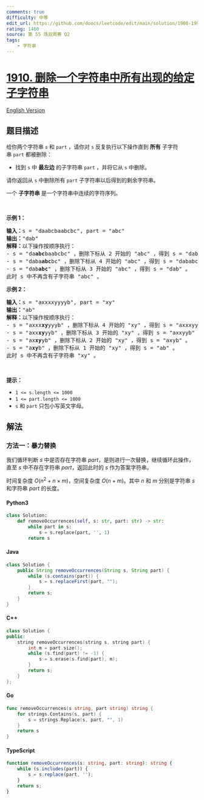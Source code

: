 ```yaml
---
comments: true
difficulty: 中等
edit_url: https://github.com/doocs/leetcode/edit/main/solution/1900-1999/1910.Remove%20All%20Occurrences%20of%20a%20Substring/README.md
rating: 1460
source: 第 55 场双周赛 Q2
tags:
    - 字符串
---
```


<!-- problem:start -->

# [1910. 删除一个字符串中所有出现的给定子字符串](https://leetcode.cn/problems/remove-all-occurrences-of-a-substring)

[English Version](/solution/1900-1999/1910.Remove%20All%20Occurrences%20of%20a%20Substring/README_EN.md)

## 题目描述

<!-- description:start -->

<p>给你两个字符串 <code>s</code> 和 <code>part</code> ，请你对 <code>s</code> 反复执行以下操作直到 <b>所有</b> 子字符串 <code>part</code> 都被删除：</p>

<ul>
	<li>找到 <code>s</code> 中 <strong>最左边</strong> 的子字符串 <code>part</code> ，并将它从 <code>s</code> 中删除。</li>
</ul>

<p>请你返回从 <code>s</code> 中删除所有 <code>part</code> 子字符串以后得到的剩余字符串。</p>

<p>一个 <strong>子字符串</strong> 是一个字符串中连续的字符序列。</p>

<p> </p>

<p><strong>示例 1：</strong></p>

<pre><b>输入：</b>s = "daabcbaabcbc", part = "abc"
<b>输出：</b>"dab"
<b>解释：</b>以下操作按顺序执行：
- s = "da<strong>abc</strong>baabcbc" ，删除下标从 2 开始的 "abc" ，得到 s = "dabaabcbc" 。
- s = "daba<strong>abc</strong>bc" ，删除下标从 4 开始的 "abc" ，得到 s = "dababc" 。
- s = "dab<strong>abc</strong>" ，删除下标从 3 开始的 "abc" ，得到 s = "dab" 。
此时 s 中不再含有子字符串 "abc" 。
</pre>

<p><strong>示例 2：</strong></p>

<pre><b>输入：</b>s = "axxxxyyyyb", part = "xy"
<b>输出：</b>"ab"
<b>解释：</b>以下操作按顺序执行：
- s = "axxx<strong>xy</strong>yyyb" ，删除下标从 4 开始的 "xy" ，得到 s = "axxxyyyb" 。
- s = "axx<strong>xy</strong>yyb" ，删除下标从 3 开始的 "xy" ，得到 s = "axxyyb" 。
- s = "ax<strong>xy</strong>yb" ，删除下标从 2 开始的 "xy" ，得到 s = "axyb" 。
- s = "a<strong>xy</strong>b" ，删除下标从 1 开始的 "xy" ，得到 s = "ab" 。
此时 s 中不再含有子字符串 "xy" 。
</pre>

<p> </p>

<p><strong>提示：</strong></p>

<ul>
	<li><code>1 &lt;= s.length &lt;= 1000</code></li>
	<li><code>1 &lt;= part.length &lt;= 1000</code></li>
	<li><code>s</code>​​​​​​ 和 <code>part</code> 只包小写英文字母。</li>
</ul>

<!-- description:end -->

## 解法

<!-- solution:start -->

### 方法一：暴力替换

我们循环判断 $s$ 中是否存在字符串 $part$，是则进行一次替换，继续循环此操作，直至 $s$ 中不存在字符串 $part$，返回此时的 $s$ 作为答案字符串。

时间复杂度 $O(n^2 + n \times m)$，空间复杂度 $O(n + m)$。其中 $n$ 和 $m$ 分别是字符串 $s$ 和字符串 $part$ 的长度。

<!-- tabs:start -->

#### Python3

```python
class Solution:
    def removeOccurrences(self, s: str, part: str) -> str:
        while part in s:
            s = s.replace(part, '', 1)
        return s
```

#### Java

```java
class Solution {
    public String removeOccurrences(String s, String part) {
        while (s.contains(part)) {
            s = s.replaceFirst(part, "");
        }
        return s;
    }
}
```

#### C++

```cpp
class Solution {
public:
    string removeOccurrences(string s, string part) {
        int m = part.size();
        while (s.find(part) != -1) {
            s = s.erase(s.find(part), m);
        }
        return s;
    }
};
```

#### Go

```go
func removeOccurrences(s string, part string) string {
	for strings.Contains(s, part) {
		s = strings.Replace(s, part, "", 1)
	}
	return s
}
```

#### TypeScript

```ts
function removeOccurrences(s: string, part: string): string {
    while (s.includes(part)) {
        s = s.replace(part, '');
    }
    return s;
}
```

<!-- tabs:end -->

<!-- solution:end -->

<!-- problem:end -->
